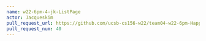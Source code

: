 ```yaml
---
name: w22-6pm-4-jk-ListPage
actor: Jacqueskim
pull_request_url: https://github.com/ucsb-cs156-w22/team04-w22-6pm-HappyCows/pull/40
pull_request_num: 40
---
```

